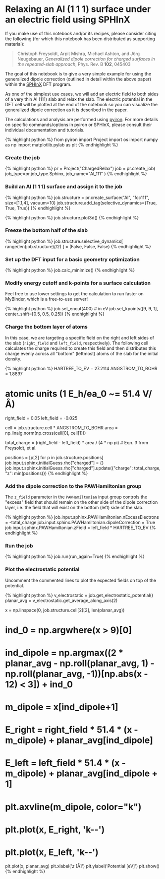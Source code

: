 # Relaxing an Al (1 1 1) surface under an electric field using SPHInX

If you make use of this notebook and/or its recipes, please consider citing the following (for which this notebook has been distributed as supporting material):

> Christoph Freysoldt, Arpit Mishra, Michael Ashton, and Jörg Neugebauer, *Generalized dipole correction for charged surfaces in the repeated-slab approach*, Phys. Rev. B **102**, 045403

The goal of this notebook is to give a very simple example for using the generalized dipole correction (outlined in detail within the above paper) within the [SPHInX](https://sxrepo.mpie.de) DFT program.

As one of the simplest use cases, we will add an electric field to both sides of a very thin Al (111) slab and relax the slab. The electric potential in the DFT cell will be plotted at the end of the notebook so you can visualize the generalized dipole correction as it is described in the paper.

The calculations and analysis are performed using [pyiron](https://pyiron.org). For more details on specific commands/options in pyiron or SPHInX, please consult their individual documentation and tutorials.

{% highlight python %}
from pyiron import Project
import os
import numpy as np
import matplotlib.pylab as plt
{% endhighlight %}

### Create the job

{% highlight python %}
pr = Project("ChargedRelax")
job = pr.create_job(
    job_type=pr.job_type.Sphinx,
    job_name="Al_111"
)
{% endhighlight %}

### Build an Al (1 1 1) surface and assign it to the job

{% highlight python %}
job.structure = pr.create_surface("Al", "fcc111", size=[1,1,4], vacuum=10)
job.structure.add_tag(selective_dynamics=(True, True, True))
{% endhighlight %}

{% highlight python %}
job.structure.plot3d()
{% endhighlight %}

### Freeze the bottom half of the slab

{% highlight python %}
job.structure.selective_dynamics[
    range(len(job.structure)//2)
] = (False, False, False)
{% endhighlight %}

### Set up the DFT input for a basic geometry optimization

{% highlight python %}
job.calc_minimize()
{% endhighlight %}

### Modify energy cutoff and k-points for a surface calculation

Feel free to use lower settings to get the calculation to run faster on MyBinder, which is a free-to-use server!

{% highlight python %}
job.set_encut(400)  # in eV
job.set_kpoints([9, 9, 1], center_shift=[0.5, 0.5, 0.25])
{% endhighlight %}

### Charge the bottom layer of atoms
In this case, we are targeting a specific field on the right and left sides of the slab (`right_field` and `left_field`, respectively). The following cell calculates the charge required to create this field and then distributes this charge evenly across all "bottom" (leftmost) atoms of the slab for the initial density.

{% highlight python %}
HARTREE_TO_EV = 27.2114
ANGSTROM_TO_BOHR = 1.8897

# atomic units (1 E_h/ea_0 ~= 51.4 V/Å)
right_field = 0.05
left_field = -0.025

cell = job.structure.cell * ANGSTROM_TO_BOHR
area = np.linalg.norm(np.cross(cell[0], cell[1]))

total_charge = (right_field - left_field) * area / (4 * np.pi) # Eqn. 3 from Freysoldt, et al.

positions = [p[2] for p in job.structure.positions]
job.input.sphinx.initialGuess.rho["charged"] = {}
job.input.sphinx.initialGuess.rho["charged"].update({"charge": total_charge, "z": min(positions)})
{% endhighlight %}

### Add the dipole correction to the PAWHamiltonian group

The `z_field` parameter in the `PAWHamiltonian` input group controls the "excess" field that should remain on the other side of the dipole correction layer, i.e. the field that will exist on the bottom (left) side of the slab.

{% highlight python %}
job.input.sphinx.PAWHamiltonian.nExcessElectrons = -total_charge
job.input.sphinx.PAWHamiltonian.dipoleCorrection = True
job.input.sphinx.PAWHamiltonian.zField = left_field * HARTREE_TO_EV
{% endhighlight %}

### Run the job

{% highlight python %}
job.run(run_again=True)
{% endhighlight %}

### Plot the electrostatic potential
Uncomment the commented lines to plot the expected fields on top of the potential.

{% highlight python %}
v_electrostatic = job.get_electrostatic_potential()
planar_avg = v_electrostatic.get_average_along_axis(2)

x = np.linspace(0, job.structure.cell[2][2], len(planar_avg))

# ind_0 = np.argwhere(x > 9)[0]
# ind_dipole = np.argmax((2 * planar_avg - np.roll(planar_avg, 1) - np.roll(planar_avg, -1))[np.abs(x - 12) < 3]) + ind_0
# m_dipole = x[ind_dipole+1]

# E_right = right_field * 51.4 * (x - m_dipole) + planar_avg[ind_dipole]
# E_left = left_field * 51.4 * (x - m_dipole) + planar_avg[ind_dipole + 1]

# plt.axvline(m_dipole, color="k")
# plt.plot(x, E_right, 'k--')
# plt.plot(x, E_left, 'k--')

plt.plot(x, planar_avg)
plt.xlabel('$z$ [Å]')
plt.ylabel('Potential [eV]')
plt.show()
{% endhighlight %}